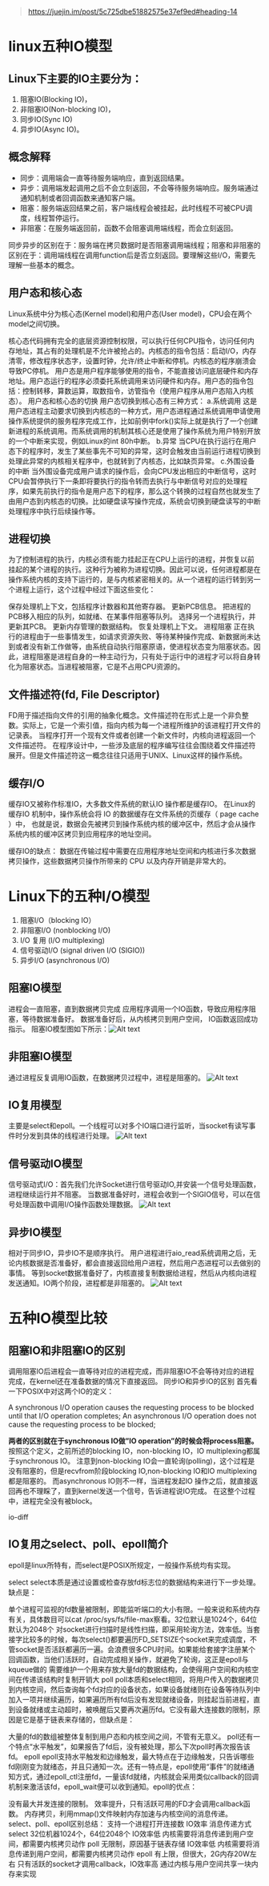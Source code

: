 > https://juejin.im/post/5c725dbe51882575e37ef9ed#heading-14

# linux五种IO模型

## Linux下主要的IO主要分为：
1. 阻塞IO(Blocking IO)，
2. 非阻塞IO(Non-blocking IO)，
3. 同步IO(Sync IO)
4. 异步IO(Async IO)。 

## 概念解释
* 同步：调用端会一直等待服务端响应，直到返回结果。 
* 异步：调用端发起调用之后不会立刻返回，不会等待服务端响应。服务端通过通知机制或者回调函数来通知客户端。 
* 阻塞：服务端返回结果之前，客户端线程会被挂起，此时线程不可被CPU调度，线程暂停运行。 
* 非阻塞：在服务端返回前，函数不会阻塞调用端线程，而会立刻返回。

同步异步的区别在于：服务端在拷贝数据时是否阻塞调用端线程；阻塞和非阻塞的区别在于：调用端线程在调用function后是否立刻返回。要理解这些I/O，需要先理解一些基本的概念。

## 用户态和核心态
Linux系统中分为核心态(Kernel model)和用户态(User model)，CPU会在两个model之间切换。

核心态代码拥有完全的底层资源控制权限，可以执行任何CPU指令，访问任何内存地址，其占有的处理机是不允许被抢占的。内核态的指令包括：启动I/O，内存清零，修改程序状态字，设置时钟，允许/终止中断和停机。内核态的程序崩溃会导致PC停机。
用户态是用户程序能够使用的指令，不能直接访问底层硬件和内存地址。用户态运行的程序必须委托系统调用来访问硬件和内存。用户态的指令包括：控制转移，算数运算，取数指令，访管指令（使用户程序从用户态陷入内核态）。
用户态和核心态的切换
用户态切换到核心态有三种方式： a.系统调用
这是用户态进程主动要求切换到内核态的一种方式，用户态进程通过系统调用申请使用操作系统提供的服务程序完成工作，比如前例中fork()实际上就是执行了一个创建新进程的系统调用。而系统调用的机制其核心还是使用了操作系统为用户特别开放的一个中断来实现，例如Linux的int 80h中断。 b.异常
当CPU在执行运行在用户态下的程序时，发生了某些事先不可知的异常，这时会触发由当前运行进程切换到处理此异常的内核相关程序中，也就转到了内核态，比如缺页异常。 c.外围设备的中断
当外围设备完成用户请求的操作后，会向CPU发出相应的中断信号，这时CPU会暂停执行下一条即将要执行的指令转而去执行与中断信号对应的处理程序，如果先前执行的指令是用户态下的程序，那么这个转换的过程自然也就发生了由用户态到内核态的切换。比如硬盘读写操作完成，系统会切换到硬盘读写的中断处理程序中执行后续操作等。

## 进程切换
为了控制进程的执行，内核必须有能力挂起正在CPU上运行的进程，并恢复以前挂起的某个进程的执行。这种行为被称为进程切换。因此可以说，任何进程都是在操作系统内核的支持下运行的，是与内核紧密相关的。从一个进程的运行转到另一个进程上运行，这个过程中经过下面这些变化：

保存处理机上下文，包括程序计数器和其他寄存器。
更新PCB信息。
把进程的PCB移入相应的队列，如就绪、在某事件阻塞等队列。
选择另一个进程执行，并更新其PCB。
更新内存管理的数据结构。
恢复处理机上下文。
进程阻塞
正在执行的进程由于一些事情发生，如请求资源失败、等待某种操作完成、新数据尚未达到或者没有新工作做等，由系统自动执行阻塞原语，使进程状态变为阻塞状态。因此，进程阻塞是进程自身的一种主动行为，只有处于运行中的进程才可以将自身转化为阻塞状态。当进程被阻塞，它是不占用CPU资源的。

## 文件描述符(fd, File Descriptor)
FD用于描述指向文件的引用的抽象化概念。文件描述符在形式上是一个非负整数。实际上，它是一个索引值，指向内核为每一个进程所维护的该进程打开文件的记录表。
当程序打开一个现有文件或者创建一个新文件时，内核向进程返回一个文件描述符。
在程序设计中，一些涉及底层的程序编写往往会围绕着文件描述符展开。但是文件描述符这一概念往往只适用于UNIX、Linux这样的操作系统。

## 缓存I/O
缓存IO又被称作标准IO，大多数文件系统的默认IO 操作都是缓存IO。
在Linux的缓存IO 机制中，操作系统会将 IO 的数据缓存在文件系统的页缓存（ page cache ）中，
也就是说，数据会先被拷贝到操作系统内核的缓冲区中，然后才会从操作系统内核的缓冲区拷贝到应用程序的地址空间。

缓存IO的缺点：
数据在传输过程中需要在应用程序地址空间和内核进行多次数据拷贝操作，这些数据拷贝操作所带来的 CPU 以及内存开销是非常大的。

# Linux下的五种I/O模型
1. 阻塞I/O（blocking IO）
2. 非阻塞I/O (nonblocking I/O)
3. I/O 复用 (I/O multiplexing)
4. 信号驱动I/O (signal driven I/O (SIGIO))
5. 异步I/O (asynchronous I/O)

## 阻塞IO模型
进程会一直阻塞，直到数据拷贝完成 应用程序调用一个IO函数，导致应用程序阻塞，等待数据准备好。
数据准备好后，从内核拷贝到用户空间， IO函数返回成功指示。
阻塞IO模型图如下所示：![Alt text](blockIO.png "title")


## 非阻塞IO模型
通过进程反复调用IO函数，在数据拷贝过程中，进程是阻塞的。
![Alt text](blockIO.png "title")

## IO复用模型
主要是select和epoll。一个线程可以对多个IO端口进行监听，当socket有读写事件时分发到具体的线程进行处理。
![Alt text](nonblockIO.png "title")

## 信号驱动IO模型
信号驱动式I/O：首先我们允许Socket进行信号驱动IO,并安装一个信号处理函数，进程继续运行并不阻塞。
当数据准备好时，进程会收到一个SIGIO信号，可以在信号处理函数中调用I/O操作函数处理数据。
![Alt text](signalIO.png "title")

## 异步IO模型
相对于同步IO，异步IO不是顺序执行。
用户进程进行aio_read系统调用之后，无论内核数据是否准备好，都会直接返回给用户进程，然后用户态进程可以去做别的事情。
等到socket数据准备好了，内核直接复制数据给进程，然后从内核向进程发送通知。IO两个阶段，进程都是非阻塞的。
![Alt text](asyncIO.png "title")

# 五种IO模型比较
## 阻塞IO和非阻塞IO的区别
调用阻塞IO后进程会一直等待对应的进程完成，而非阻塞IO不会等待对应的进程完成，在kernel还在准备数据的情况下直接返回。 同步IO和异步IO的区别
首先看一下POSIX中对这两个IO的定义：

A synchronous I/O operation causes the requesting process to be blocked until that I/O operation completes;
An asynchronous I/O operation does not cause the requesting process to be blocked;

**两者的区别就在于synchronous IO做”IO operation”的时候会将process阻塞。**
按照这个定义，之前所述的blocking IO，non-blocking IO，IO multiplexing都属于synchronous IO。
注意到non-blocking IO会一直轮询(polling)，这个过程是没有阻塞的，但是recvfrom阶段blocking IO,non-blocking IO和IO multiplexing都是阻塞的。 
而asynchronous IO则不一样，当进程发起IO 操作之后，就直接返回再也不理睬了，直到kernel发送一个信号，告诉进程说IO完成。
在这整个过程中，进程完全没有被block。

io-diff
## IO复用之select、poll、epoll简介
epoll是linux所特有，而select是POSIX所规定，一般操作系统均有实现。

select
select本质是通过设置或检查存放fd标志位的数据结构来进行下一步处理。缺点是：

单个进程可监视的fd数量被限制，即能监听端口的大小有限。一般来说和系统内存有关，具体数目可以cat /proc/sys/fs/file-max察看。32位默认是1024个，64位默认为2048个
对socket进行扫描时是线性扫描，即采用轮询方法，效率低。当套接字比较多的时候，每次select()都要遍历FD_SETSIZE个socket来完成调度，不管socket是否活跃都遍历一遍。会浪费很多CPU时间。如果能给套接字注册某个回调函数，当他们活跃时，自动完成相关操作，就避免了轮询，这正是epoll与kqueue做的
需要维护一个用来存放大量fd的数据结构，会使得用户空间和内核空间在传递该结构时复制开销大
poll
poll本质和select相同，将用户传入的数据拷贝到内核空间，然后查询每个fd对应的设备状态，如果设备就绪则在设备等待队列中加入一项并继续遍历，如果遍历所有fd后没有发现就绪设备，则挂起当前进程，直到设备就绪或主动超时，被唤醒后又要再次遍历fd。它没有最大连接数的限制，原因是它是基于链表来存储的，但缺点是：

大量的fd的数组被整体复制到用户态和内核空间之间，不管有无意义。
poll还有一个特点“水平触发”，如果报告了fd后，没有被处理，那么下次poll时再次报告该fd。
epoll
epoll支持水平触发和边缘触发，最大特点在于边缘触发，只告诉哪些fd刚刚变为就绪态，并且只通知一次。还有一特点是，epoll使用“事件”的就绪通知方式，通过epoll_ctl注册fd，一量该fd就绪，内核就会采用类似callback的回调机制来激活该fd，epoll_wait便可以收到通知。epoll的优点：

没有最大并发连接的限制。
效率提升，只有活跃可用的FD才会调用callback函数。
内存拷贝，利用mmap()文件映射内存加速与内核空间的消息传递。
select、poll、epoll区别总结：
支持一个进程打开连接数	IO效率	消息传递方式
select	32位机器1024个，64位2048个	IO效率低	内核需要将消息传递到用户空间，都需要内核拷贝动作
poll	无限制，原因基于链表存储	    IO效率低	内核需要将消息传递到用户空间，都需要内核拷贝动作
epoll	有上限，但很大，2G内存20W左右	只有活跃的socket才调用callback，IO效率高	通过内核与用户空间共享一块内存来实现